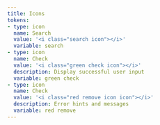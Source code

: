 ```yaml
---
title: Icons
tokens:
- type: icon
  name: Search
  value: '<i class="search icon"></i>'
  variable: search
- type: icon
  name: Check
  value: '<i class="green check icon"></i>'
  description: Display successful user input
  variable: green check
- type: icon
  name: Check
  value: '<i class="red remove icon icon"></i>'
  description: Error hints and messages
  variable: red remove
---
```

